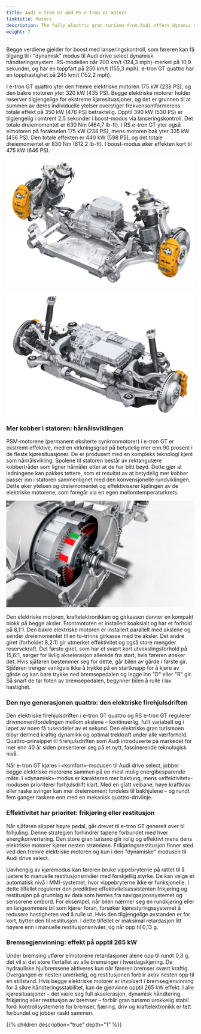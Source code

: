 ```yaml
---
title: Audi e-tron GT and RS e-tron GT motors
linktitle: Motors
description: The fully electric gran turismo from Audi offers dynamic driving performance in both model variants. The e-tron GT quattro accelerates from 0 to 100 km/h (62.1 mph) in 4.1 seconds; the RS model achieves this in just 3.3 seconds.
weight: 7
---
```

 
Begge verdiene gjelder for boost med lanseringskontroll, som føreren kan få tilgang til i "dynamisk" modus til Audi drive select dynamisk håndteringssystem. RS-modellen når 200 km/t (124,3 mph)-merket på 10,9 sekunder, og har en toppfart på 250 km/t (155,3 mph). e-tron GT quattro har en topphastighet på 245 km/t (152,2 mph).

I e-tron GT quattro yter den fremre elektriske motoren 175 kW (238 PS), og den bakre motoren yter 320 kW (435 PS). Begge elektriske motorer holder reserver tilgjengelige for ekstreme kjøresituasjoner, og det er grunnen til at summen av deres individuelle ytelser overstiger frekvensomformerens totale effekt på 350 kW (476 PS) betraktelig. Opptil 390 kW (530 PS) er tilgjengelig i omtrent 2,5 sekunder i boost-modus via lanseringskontroll. Det totale dreiemomentet er 630 Nm (464,7 lb-ft). I RS e-tron GT yter også elmotoren på forakselen 175 kW (238 PS), mens motoren bak yter 335 kW (456 PS). Den totale effekten er 440 kW (598 PS), og det totale dreiemomentet er 830 Nm (612,2 lb-ft). I boost-modus øker effekten kort til 475 kW (646 PS).

![Bakmotor](frontmotor_1.jpg "Elektrisk motor foran med fjæring")

![Bakmotor](rearmotor_1.jpg "Bakmotor med fjæring")

### Mer kobber i statoren: hårnålsviklingen

PSM-motorene (permanent eksiterte synkronmotorer) i e-tron GT er ekstremt effektive, med en virkningsgrad på betydelig mer enn 90 prosent i de fleste kjøresituasjoner. De er produsert med en kompleks teknologi kjent som hårnålsvikling. Spolene til statoren består av rektangulære kobbertråder som ligner hårnåler etter at de har blitt bøyd. Dette gjør at ledningene kan pakkes tettere, som et resultat av at betydelig mer kobber passer inn i statoren sammenlignet med den konvensjonelle rundviklingen. Dette øker ytelsen og dreiemomentet og effektiviserer kjølingen av de elektriske motorene, som foregår via en egen mellomtemperaturkrets.

![Bakmotor](rearmotor_3.jpg "Audi e-tron GT elektrisk motor med hårnålsvikling")

Den elektriske motoren, kraftelektronikken og girkassen danner en kompakt blokk på begge aksler. Frontmotoren er installert koaksialt og har et forhold på 8,1:1. Den bakre elektriske motoren er installert parallelt med akslene og sender dreiemomentet til en to-trinns girkasse med tre aksler. Det andre giret (forholdet 8,2:1) gir utmerket effektivitet og også store mengder reservekraft. Det første giret, som har et svært kort utvekslingsforhold på 15,6:1, sørger for livlig akselerasjon allerede fra start, hvis føreren ønsker det. Hvis sjåføren bestemmer seg for dette, går bilen av gårde i første gir. Sjåføren trenger vanligvis ikke å trykke på en startknapp for å kjøre av gårde og kan bare trykke ned bremsepedalen og legge inn "D" eller "R" gir. Så snart de tar foten av bremsepedalen, begynner bilen å rulle i lav hastighet.

### Den nye generasjonen quattro: den elektriske firehjulsdriften

Den elektriske firehjulsdriften i e-tron GT quattro og RS e-tron GT regulerer drivmomentfordelingen mellom akslene – kontinuerlig, fullt variabelt og i løpet av noen få tusendeler av et sekund. Den elektriske gran turismoen tilbyr dermed kraftig dynamikk og optimal trekkraft under alle værforhold. Quattro-prinsippet til firehjulsdriften som Audi introduserte på markedet for mer enn 40 år siden presenterer seg på et nytt, fascinerende teknologisk nivå.

Når e-tron GT kjøres i «komfort»-modusen til Audi drive select, jobber begge elektriske motorene sammen på en mest mulig energibesparende måte. I «dynamisk»-modus er karakteren mer baktung, mens «effektivitet»-modusen prioriterer forhjulsdrift klart. Med en glatt veibane, høye kraftkrav eller raske svinger kan mer dreiemoment fordeles til bakhjulene – og rundt fem ganger raskere enn med en mekanisk quattro-drivlinje.

### Effektivitet har prioritet: frikjøring eller restitusjon

Når sjåføren slipper høyre pedal, går drevet til e-tron GT generelt over til frihjuling. Denne strategien forhindrer tapene forbundet med hver energikonvertering. Den store gran turismo glir rolig og effektivt mens dens elektriske motorer kjører nesten strømløse. Frikjøringsrestitusjon finner sted ved den fremre elektriske motoren og kun i den "dynamiske" modusen til Audi drive select.

Uavhengig av kjøremodus kan føreren bruke vippebryterne på rattet til å justere to manuelle restitusjonsnivåer med forskjellig styrke. De kan velge et automatisk nivå i MMI-systemet, hvor vippebryterne ikke er funksjonelle. I dette tilfellet regulerer den prediktive effektivitetsassistenten frikjøring og restitusjon på grunnlag av data som hentes fra navigasjonssystemet og sensorene ombord. For eksempel, når bilen nærmer seg en rundkjøring eller en langsommere bil som kjører foran, forsøker kjørestyringssystemet å redusere hastigheten ved å rulle ut. Hvis den tilgjengelige avstanden er for kort, bytter den til restitusjon. I dette tilfellet er maksimal retardasjon litt høyere enn i manuelle restitusjonsnivåer, og når opp til 0,13 g.

### Bremsegjenvinning: effekt på opptil 265 kW

Under bremsing utfører elmotorene retardasjoner alene opp til rundt 0,3 g, det vil si det store flertallet av alle bremsinger i hverdagskjøring. De hydrauliske hjulbremsene aktiveres kun når føreren bremser svært kraftig. Overgangen er nesten umerkelig, og restitusjonen forblir aktiv nesten opp til en stillstand. Hvis begge elektriske motorer er involvert i bremsegjenvinning for å sikre håndteringsstabilitet, kan de gjenvinne opptil 265 kW effekt. I alle kjøresituasjoner – det være seg full akselerasjon, dynamisk håndtering, frikjøring eller restitusjon av bremser – forblir gran turismo urokkelig stabil fordi kontrollsystemene for bremser, fjæring, driv og kraftelektronikk er tett forbundet og jobber raskt sammen.

{{% children description="true" depth="1" %}}
